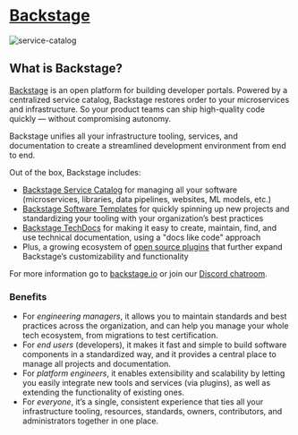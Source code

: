 # [Backstage](https://backstage.io)

![service-catalog](https://backstage.io/blog/assets/6/header.png)

## What is Backstage?

[Backstage](https://backstage.io/) is an open platform for building developer
portals. Powered by a centralized service catalog, Backstage restores order to
your microservices and infrastructure. So your product teams can ship
high-quality code quickly — without compromising autonomy.

Backstage unifies all your infrastructure tooling, services, and documentation
to create a streamlined development environment from end to end.

Out of the box, Backstage includes:

- [Backstage Service Catalog](/docs/features/software-catalog/index.md) for
  managing all your software (microservices, libraries, data pipelines,
  websites, ML models, etc.)
- [Backstage Software Templates](/docs/features/software-templates/index.md) for
  quickly spinning up new projects and standardizing your tooling with your
  organization’s best practices
- [Backstage TechDocs](/docs/features/techdocs) for making it easy to create,
  maintain, find, and use technical documentation, using a "docs like code"
  approach
- Plus, a growing ecosystem of
  [open source plugins](https://github.com/spotify/backstage/tree/master/plugins)
  that further expand Backstage’s customizability and functionality

For more information go to [backstage.io](https://backstage.io) or join our
[Discord chatroom](https://discord.gg/EBHEGzX).

### Benefits

- For _engineering managers_, it allows you to maintain standards and best
  practices across the organization, and can help you manage your whole tech
  ecosystem, from migrations to test certification.
- For _end users_ (developers), it makes it fast and simple to build software
  components in a standardized way, and it provides a central place to manage
  all projects and documentation.
- For _platform engineers_, it enables extensibility and scalability by letting
  you easily integrate new tools and services (via plugins), as well as
  extending the functionality of existing ones.
- For _everyone_, it’s a single, consistent experience that ties all your
  infrastructure tooling, resources, standards, owners, contributors, and
  administrators together in one place.
